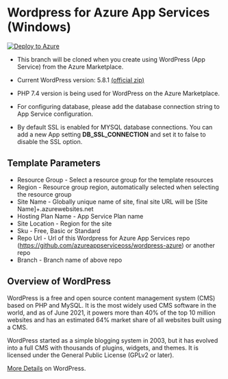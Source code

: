 # Wordpress for Azure App Services (Windows)

[![Deploy to Azure](https://aka.ms/deploytoazurebutton)](https://portal.azure.com/#create/Microsoft.Template/uri/https%3A%2F%2Fraw.githubusercontent.com%2Fazureappserviceoss%2Fwordpress-azure%2Fmaster%2Fazuredeploy.json)

- This branch will be cloned when you create using WordPress (App Service) from the Azure Marketplace.
- Current WordPress version: 5.8.1 [(official zip)](https://wordpress.org/wordpress-5.8.1.zip)
- PHP 7.4 version is being used for WordPress on the Azure Marketplace.

- For configuring database, please add the database connection string to App Service configuration.
- By default SSL is enabled for MYSQL database connections. You can add a new App setting **DB_SSL_CONNECTION** and set it to false to disable the SSL option.

## Template Parameters

- Resource Group - Select a resource group for the template resources
- Region - Resource group region, automatically selected when selecting the resource group
- Site Name - Globally unique name of site, final site URL will be [Site Name]+.azurewebsites.net
- Hosting Plan Name - App Service Plan name
- Site Location - Region for the site
- Sku - Free, Basic or Standard
- Repo Url - Url of this Wordpress for Azure App Services repo (https://github.com/azureappserviceoss/wordpress-azure) or another repo
- Branch - Branch name of above repo

## Overview of WordPress

WordPress is a free and open source content management system (CMS) based on PHP and MySQL. It is the most widely used CMS software in the world, and as of June 2021, it powers more than 40% of the top 10 million websites and has an estimated 64% market share of all websites built using a CMS.

WordPress started as a simple blogging system in 2003, but it has evolved into a full CMS with thousands of plugins, widgets, and themes. It is licensed under the General Public License (GPLv2 or later).

[More Details](https://wordpress.org/) on WordPress.
